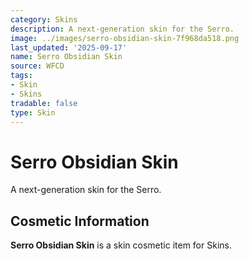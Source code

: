 ```yaml
---
category: Skins
description: A next-generation skin for the Serro.
image: ../images/serro-obsidian-skin-7f968da518.png
last_updated: '2025-09-17'
name: Serro Obsidian Skin
source: WFCD
tags:
- Skin
- Skins
tradable: false
type: Skin
---
```


# Serro Obsidian Skin

A next-generation skin for the Serro.

## Cosmetic Information

**Serro Obsidian Skin** is a skin cosmetic item for Skins.

